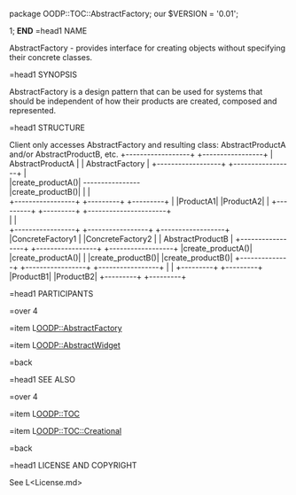 package OODP::TOC::AbstractFactory;
our $VERSION = '0.01';

1;
__END__
=head1 NAME

AbstractFactory - provides interface for creating objects without specifying
their concrete classes.

=head1 SYNOPSIS

AbstractFactory is a design pattern that can be used for systems that should
be independent of how their products are created, composed and represented. 

=head1 STRUCTURE

 Client only accesses AbstractFactory and resulting class: AbstractProductA
 and/or AbstractProductB, etc.
                                                    +------------------+
            +-----------------+                     | AbstractProductA |
            | AbstractFactory |                     +------------------+
            +-----------------+                               |         
            |create_productA()|                       ----------------  
            |create_productB()|                       |              |  
            +-----------------+                  +---------+   +---------+
                      |                          |ProductA1|   |ProductA2|
                      |                          +---------+   +---------+
           +----------------------+            
           |                      |            
  +-----------------+    +-----------------+        +------------------+
  |ConcreteFactory1 |    |ConcreteFactory2 |        | AbstractProductB |
  +-----------------+    +-----------------+        +------------------+
  |create_productA()|    |create_productA()|                  |
  |create_productB()|    |create_productB()|          +--------------+
  +-----------------+    +-----------------+          |              |
                                                 +---------+   +---------+
                                                 |ProductB1|   |ProductB2|
                                                 +---------+   +---------+

=head1 PARTICIPANTS

=over 4

=item L<OODP::AbstractFactory>

=item L<OODP::AbstractWidget>

=back

=head1 SEE ALSO

=over 4

=item L<OODP::TOC>

=item L<OODP::TOC::Creational>

=back

=head1 LICENSE AND COPYRIGHT

See L<License.md>
